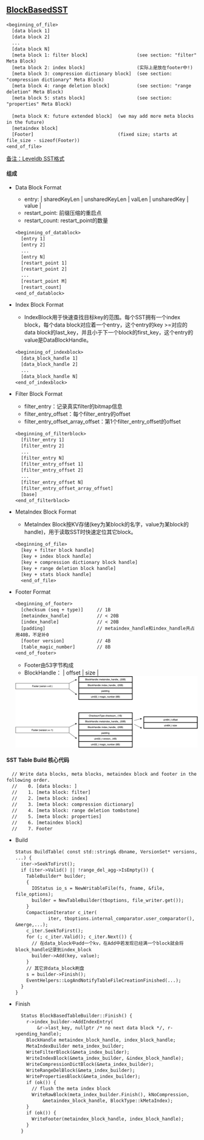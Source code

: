 ## [BlockBasedSST](https://github.com/facebook/rocksdb/wiki/Rocksdb-BlockBasedTable-Format)
  ```
  <beginning_of_file>
    [data block 1]
    [data block 2]
    ...
    [data block N]
    [meta block 1: filter block]                  (see section: "filter" Meta Block)
    [meta block 2: index block]                   (实际上是放在footer中!)
    [meta block 3: compression dictionary block]  (see section: "compression dictionary" Meta Block)
    [meta block 4: range deletion block]          (see section: "range deletion" Meta Block)
    [meta block 5: stats block]                   (see section: "properties" Meta Block)
  
    [meta block K: future extended block]  (we may add more meta blocks in the future)
    [metaindex block]
    [Footer]                               (fixed size; starts at file_size - sizeof(Footer))
  <end_of_file>
  ```
[备注：Leveldb SST格式](https://github.com/google/leveldb/blob/main/doc/table_format.md)

#### 组成
- Data Block Format
  - entry: | sharedKeyLen | unsharedKeyLen | valLen | unsharedKey | value |
  - restart_point: 前缀压缩的重启点
  - restart_count: restart_point的数量
  ```
  <beginning_of_datablock>
    [entry 1]
    [entry 2]
    ...
    [entry N]
    [restart_point 1]
    [restart_point 2]
    ...
    [restart_point M]
    [restart_count]
  <end_of_datablock>
  ```

- Index Block Format
  - IndexBlock用于快速查找目标key的范围。每个SST拥有一个index block，每个data block对应着一个entry，这个entry的key >=对应的data block的last_key，并且小于下一个block的first_key，这个entry的value是DataBlockHandle。
  ```
  <beginning_of_indexblock>
    [data_block_handle 1]
    [data_block_handle 2]
    ...
    [data_block_handle N]
  <end_of_indexblock>
  ```
- Filter Block Format
  - filter_entry：记录真实filter的bitmap信息
  - filter_entry_offset：每个filter_entry的offset
  - filter_entry_offset_array_offset：第1个filter_entry_offset的offset
  ```
  <beginning_of_filterblock>
    [filter_entry 1]
    [filter_entry 2]
    ...
    [filter_entry N]
    [filter_entry_offset 1]
    [filter_entry_offset 2]
    ...
    [filter_entry_offset N]
    [filter_entry_offset_array_offset]
    [base]
  <end_of_filterblock>
  ```
- MetaIndex Block Format
  - MetaIndex Block按KV存储(key为某block的名字，value为某block的handle)，用于读取SST时快速定位其它block。
  ```
  <beginning_of_file>
    [key + filter block handle]
    [key + index block handle]
    [key + compression dictionary block handle]
    [key + range deletion block handle]
    [key + stats block handle]
    <end_of_file>
  ```

- Footer Format
  ```
  <beginning_of_footer>
    [checksum (seq + type)]     // 1B
    [metaindex_handle]          // < 20B
    [index_handle]              // < 20B
    [padding]                   // metaindex_handle和index_handle共占用40B，不足补0
    [footer version]            // 4B
    [table_magic_number]        // 8B
  <end_of_footer>
  ```
  - Footer由53字节构成
  - BlockHandle： | offset | size |
  <img src="images/sst-footer.png" width="960px" />  

#### SST Table Build 核心代码
  ```
    // Write data blocks, meta blocks, metaindex block and footer in the following order.
    //    0. [data blocks: ]
    //    1. [meta block: filter]
    //    2. [meta block: index]
    //    3. [meta block: compression dictionary]
    //    4. [meta block: range deletion tombstone]
    //    5. [meta block: properties]
    //    6. [metaindex block]
    //    7. Footer
  ```
- Build
  ```
  Status BuildTable( const std::string& dbname, VersionSet* versions, ...) {
    iter->SeekToFirst();
    if (iter->Valid() || !range_del_agg->IsEmpty()) {
      TableBuilder* builder;
      {
        IOStatus io_s = NewWritableFile(fs, fname, &file, file_options);
        builder = NewTableBuilder(tboptions, file_writer.get());
      }
      CompactionIterator c_iter(
              iter, tboptions.internal_comparator.user_comparator(), &merge,...);
      c_iter.SeekToFirst();
      for (; c_iter.Valid(); c_iter.Next()) {
        // 在data_block中add一个kv，在Add中若发现已经满一个block就会将block_handle记录到index_block
        builder->Add(key, value);
      }
      // 其它非data_block刷盘
      s = builder->Finish();
      EventHelpers::LogAndNotifyTableFileCreationFinished(...);
    }
  }
  ```
- Finish
  ```
    Status BlockBasedTableBuilder::Finish() {
      r->index_builder->AddIndexEntry(
          &r->last_key, nullptr /* no next data block */, r->pending_handle);
      BlockHandle metaindex_block_handle, index_block_handle;
      MetaIndexBuilder meta_index_builder;
      WriteFilterBlock(&meta_index_builder);
      WriteIndexBlock(&meta_index_builder, &index_block_handle);
      WriteCompressionDictBlock(&meta_index_builder);
      WriteRangeDelBlock(&meta_index_builder);
      WritePropertiesBlock(&meta_index_builder);
      if (ok()) {
        // flush the meta index block
        WriteRawBlock(meta_index_builder.Finish(), kNoCompression,
            &metaindex_block_handle, BlockType::kMetaIndex);
      }
      if (ok()) {
        WriteFooter(metaindex_block_handle, index_block_handle);
      }
    }
  ```
